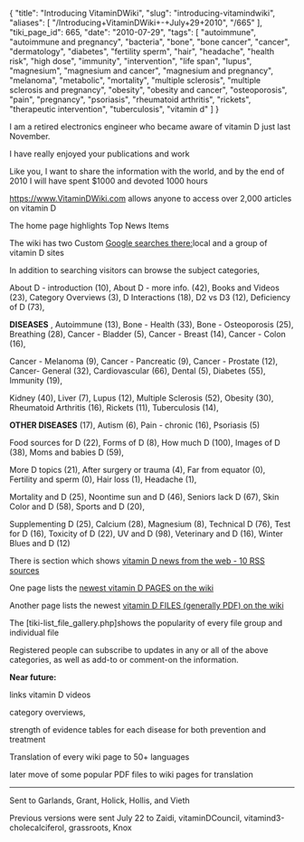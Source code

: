 {
    "title": "Introducing VitaminDWiki",
    "slug": "introducing-vitamindwiki",
    "aliases": [
        "/Introducing+VitaminDWiki+-+July+29+2010",
        "/665"
    ],
    "tiki_page_id": 665,
    "date": "2010-07-29",
    "tags": [
        "autoimmune",
        "autoimmune and pregnancy",
        "bacteria",
        "bone",
        "bone cancer",
        "cancer",
        "dermatology",
        "diabetes",
        "fertility sperm",
        "hair",
        "headache",
        "health risk",
        "high dose",
        "immunity",
        "intervention",
        "life span",
        "lupus",
        "magnesium",
        "magnesium and cancer",
        "magnesium and pregnancy",
        "melanoma",
        "metabolic",
        "mortality",
        "multiple sclerosis",
        "multiple sclerosis and pregnancy",
        "obesity",
        "obesity and cancer",
        "osteoporosis",
        "pain",
        "pregnancy",
        "psoriasis",
        "rheumatoid arthritis",
        "rickets",
        "therapeutic intervention",
        "tuberculosis",
        "vitamin d"
    ]
}


I am a retired electronics engineer who became aware of vitamin D just last November.

I have really enjoyed your publications and work

Like you, I want to share the information with the world, and by the end of 2010 I will have spent $1000 and devoted 1000 hours

https://www.VitaminDWiki.com allows anyone to access over 2,000 articles on vitamin D

The home page highlights Top News Items 

The wiki has two Custom [Google searches there:](https://vitamindwiki.com/tiki-index.php?page=Vitamin+D+Search)local and a group of vitamin D sites 

In addition to searching visitors can browse the subject categories,

About D - introduction (10), About D - more info. (42), Books and Videos (23), Category Overviews (3), D Interactions (18), D2 vs D3 (12), Deficiency of D (73), 

 **DISEASES** , Autoimmune (13), Bone - Health (33), Bone - Osteoporosis (25), Breathing (28), Cancer - Bladder (5), Cancer - Breast (14), Cancer - Colon (16), 

Cancer - Melanoma (9), Cancer - Pancreatic (9), Cancer - Prostate (12), Cancer- General (32), Cardiovascular (66), Dental (5), Diabetes (55), Immunity (19), 

Kidney (40), Liver (7), Lupus (12), Multiple Sclerosis (52), Obesity (30), Rheumatoid Arthritis (16), Rickets (11), Tuberculosis (14), 

 **OTHER DISEASES** (17), Autism (6), Pain - chronic (16), Psoriasis (5)

Food sources for D (22), Forms of D (8), How much D (100), Images of D (38), Moms and babies D (59), 

More D topics (21), After surgery or trauma (4), Far from equator (0), Fertility and sperm (0), Hair loss (1), Headache (1), 

Mortality and D (25), Noontime sun and D (46), Seniors lack D (67), Skin Color and D (58), Sports and D (20), 

Supplementing D (25), Calcium (28), Magnesium (8), Technical D (76), Test for D (16), Toxicity of D (22), UV and D (98), Veterinary and D (16), Winter Blues and D (12)

There is section which shows [vitamin D news from the web - 10 RSS sources](https://vitamindwiki.com/tiki-index.php?page=WebNews)

One page lists the [newest vitamin D PAGES on the wiki](https://vitamindwiki.com/tiki-index.php?page=vdwnews)

Another page lists the newest [vitamin D FILES (generally PDF) on the wiki](https://vitamindwiki.com/tiki-index.php?page=NewestFiles)

The <span>[tiki-list_file_gallery.php]</span>shows the popularity of every file group and individual file

Registered people can subscribe to updates in any or all of the above categories, as well as add-to or comment-on the information. 

 **Near future:** 

links vitamin D videos 

category overviews, 

strength of evidence tables for each disease for both prevention and treatment

Translation of every wiki page to 50+ languages 

later move of some popular PDF files to wiki pages for translation

---

Sent to Garlands, Grant, Holick, Hollis, and Vieth 

Previous versions were sent July 22 to  Zaidi, vitaminDCouncil, vitamind3-cholecalciferol, grassroots, Knox